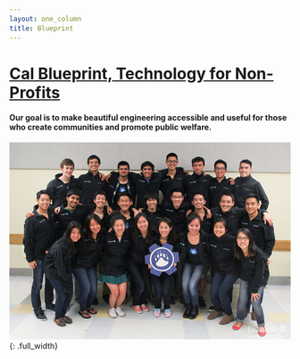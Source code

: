 ```yaml
---
layout: one_column
title: Blueprint
---
```


# [Cal Blueprint, Technology for Non-Profits](http://calblueprint.org)

#### Our goal is to make beautiful engineering accessible and useful for those who create communities and promote public welfare.

![Blueprint](/assets/images/blueprint/calblueprint.jpg){: .full_width}
